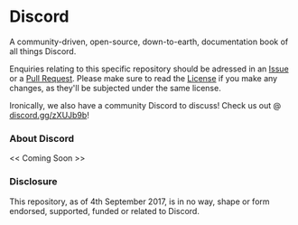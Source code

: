 # Discord
A community-driven, open-source, down-to-earth, documentation book of all things Discord.

Enquiries relating to this specific repository should be adressed in an [Issue](https://github.com/ItsPugle/DiscordApp/issues/new/) or a [Pull Request](https://github.com/ItsPugle/DiscordApp/compare). Please make sure to read the [License](https://github.com/ItsPugle/DiscordApp/blob/master/meta/license) if you make any changes, as they'll be subjected under the same license.

Ironically, we also have a community Discord to discuss! Check us out @ [discord.gg/zXUJb9b](https://discord.gg/zXUJb9b)!

### About Discord
<< Coming Soon >>

### Disclosure
This repository, as of 4th September 2017, is in no way, shape or form endorsed, supported, funded or related to Discord.  
